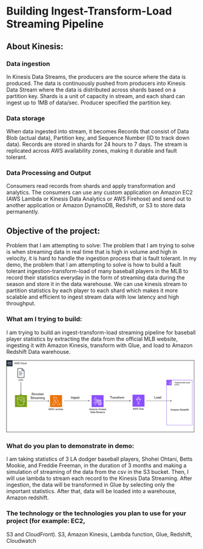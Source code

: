 # Building Ingest-Transform-Load Streaming Pipeline         

## About Kinesis:
### Data ingestion
In Kinesis Data Streams, the producers are the source where the data is produced. The data is continuously pushed from producers into Kinesis Data Stream where the data is distributed across shards based on a partition key. Shards is a unit of capacity in stream, and each shard can ingest up to 1MB of data/sec. Producer specified the partition key.

### Data storage
When data ingested into stream, it becomes Records that consist of Data Blob (actual data), Partition key, and Sequence Number (ID to track down data). Records are stored in shards for 24 hours to 7 days. The stream is replicated across AWS availability zones, making it durable and fault tolerant.

### Data Processing and Output
Consumers read records from shards and apply transformation and analytics. The consumers can use any custom application on Amazon EC2 (AWS Lambda or Kinesis Data Analytics or AWS Firehose) and send out to another application or Amazon DynamoDB, Redshift, or S3 to store data permanently.

## Objective of the project:
Problem that I am attempting to solve:
The problem that I am trying to solve is when streaming data in real time that is high in volume and high in velocity, it is hard to handle the ingestion process that is fault tolerant. In my demo, the problem that I am attempting to solve is how to build a fault tolerant ingestion-transform-load of many baseball players in the MLB to record their statistics everyday in the form of streaming data during the season and store it in the data warehouse. We can use kinesis stream to partition statistics by each player to each shard which makes it more scalable and efficient to ingest stream data with low latency and high throughput.    

### What am I trying to build:
I am trying to build an ingest-transform-load streaming pipeline for baseball player statistics by extracting the data from the official MLB website, ingesting it with Amazon Kinesis, transform with Glue, and load to Amazon Redshift Data warehouse.

![text](Architecture_picture.jpg)

### What do you plan to demonstrate in demo:
I am taking statistics of 3 LA dodger baseball players, Shohei Ohtani, Betts Mookie, and Freddie Freeman, in the duration of 3 months and making a simulation of streaming of the data from the csv in the S3 bucket. Then, I will use lambda to stream each record to the Kinesis Data Streaming. After ingestion, the data will be transformed in Glue by selecting only the important statistics. After that, data will be loaded into a warehouse, Amazon redshift. 

### The technology or the technologies you plan to use for your project (for example: EC2,
S3 and CloudFront).
S3, Amazon Kinesis, Lambda function, Glue, Redshift, Cloudwatch





